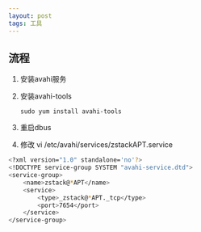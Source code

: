 ```yaml
---
layout: post
tags: 工具
---
```

## 流程
1. 安装avahi服务

2. 安装avahi-tools

   ```
   sudo yum install avahi-tools
   ```

3. 重启dbus

4. 修改 vi /etc/avahi/services/zstackAPT.service

```sh
<?xml version="1.0" standalone='no'?>
<!DOCTYPE service-group SYSTEM "avahi-service.dtd">
<service-group>
    <name>zstack@*APT</name>
    <service>
        <type>_zstack@*APT._tcp</type>
        <port>7654</port>
    </service>
</service-group>
```



